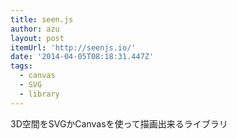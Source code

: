 ```yaml
---
title: seen.js
author: azu
layout: post
itemUrl: 'http://seenjs.io/'
date: '2014-04-05T08:18:31.447Z'
tags:
  - canvas
  - SVG
  - library
---
```

3D空間をSVGかCanvasを使って描画出来るライブラリ
